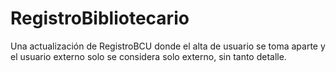 # RegistroBibliotecario
Una actualización de RegistroBCU donde el alta de usuario se toma aparte y el  usuario externo solo se considera solo externo, sin tanto detalle.
